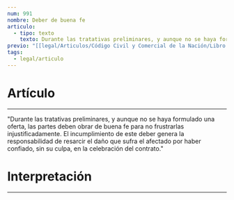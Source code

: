 ```yaml
---
num: 991
nombre: Deber de buena fe
articulo:
  - tipo: texto
    texto: Durante las tratativas preliminares, y aunque no se haya formulado una oferta, las partes deben obrar de buena fe para no frustrarlas injustificadamente. El incumplimiento de este deber genera la responsabilidad de resarcir el daño que sufra el afectado por haber confiado, sin su culpa, en la celebración del contrato.
previo: "[[legal/Articulos/Código Civil y Comercial de la Nación/Libro Tercero/Título 2/Capítulo 3/Sección 3/Sección 3, Tratativas contractuales.md|Sección 3, Tratativas contractuales]]"
tags:
  - legal/articulo
---
```

# Artículo
---
"Durante las tratativas preliminares, y aunque no se haya formulado una oferta, las partes deben obrar de buena fe para no frustrarlas injustificadamente. El incumplimiento de este deber genera la responsabilidad de resarcir el daño que sufra el afectado por haber confiado, sin su culpa, en la celebración del contrato."

# Interpretación
---
